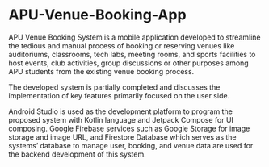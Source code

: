 # APU-Venue-Booking-App

APU Venue Booking System is a mobile application developed to streamline the tedious and manual process of booking or reserving venues like auditoriums, classrooms, tech labs, meeting rooms, and sports facilities to host events, club activities, group discussions or other purposes among APU students from the existing venue booking process. 

The developed system is partially completed and discusses the implementation of key features primarily focused on the user side.

Android Studio is used as the development platform to program the proposed system with Kotlin language and Jetpack Compose for UI composing. Google Firebase services such as Google Storage for image storage and image URL, and Firestore Database which serves as the systems’ database to manage user, booking, and venue data are used for the backend development of this system.

